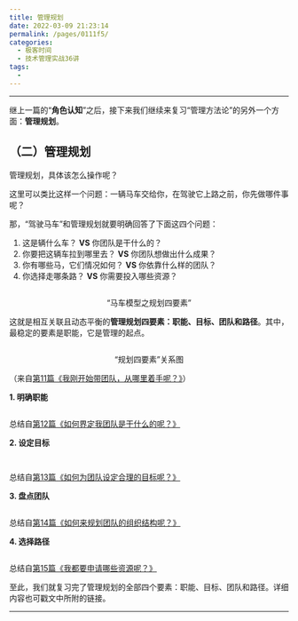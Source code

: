 ```yaml
---
title: 管理规划
date: 2022-03-09 21:23:14
permalink: /pages/0111f5/
categories:
  - 极客时间
  - 技术管理实战36讲
tags:
  - 
---
```

<hr></hr><p>继上一篇的“<strong>角色认知</strong>”之后，接下来我们继续来复习“管理方法论”的另外一个方面：<strong>管理规划</strong>。</p><h2>（二）管理规划</h2><p>管理规划，具体该怎么操作呢？</p><p>这里可以类比这样一个问题：一辆马车交给你，在驾驶它上路之前，你先做哪件事呢？</p><p>那，“驾驶马车”和管理规划就要明确回答了下面这四个问题：</p><ol>
<li>这是辆什么车？ <strong><span class="orange">VS</span></strong> 你团队是干什么的？</li>
<li>你要把这辆车拉到哪里去？ <strong><span class="orange">VS</span></strong> 你团队想做出什么成果？</li>
<li>你有哪些马，它们情况如何？ <strong><span class="orange">VS</span></strong> 你依靠什么样的团队？</li>
<li>你选择走哪条路？ <strong><span class="orange">VS</span></strong> 你需要投入哪些资源？</li>
</ol><p><img src="https://static001.geekbang.org/resource/image/9c/72/9c0aa22b3c1e49ed55bb5ce74ffd4c72.jpg" alt=""></p><center><span class="reference">“马车模型之规划四要素”</span></center><p>这就是相互关联且动态平衡的<strong>管理规划四要素：职能、目标、团队和路径</strong>。其中，最稳定的要素是职能，它是管理的起点。</p><p><img src="https://static001.geekbang.org/resource/image/98/60/9857429561b5489bd9e9a9fbe3046a60.png" alt=""></p><center><span class="reference">“规划四要素”关系图</span></center><p>（来自<a href="https://time.geekbang.org/column/article/18029">第11篇《我刚开始带团队，从哪里着手呢？》</a>）</p><p><strong>1. 明确<span class="orange">职能</span></strong></p><p><img src="https://static001.geekbang.org/resource/image/e7/5a/e74801838f37fdb1dc3ab5b1f3c9e45a.png" alt=""></p><p><span class="reference">总结自<a href="https://time.geekbang.org/column/article/18040">第12篇《如何界定我团队是干什么的呢？》</a></span></p><p><strong>2. 设定<span class="orange">目标</span></strong></p><p><img src="https://static001.geekbang.org/resource/image/39/17/39ba6ac5ff38f73162eddd99d7963717.png" alt=""></p><p><img src="https://static001.geekbang.org/resource/image/0c/1a/0cfcbe9b4b24567e9b4615a41681fa1a.png" alt=""></p><p><span class="reference">总结自<a href="https://time.geekbang.org/column/article/20712">第13篇《如何为团队设定合理的目标呢？》</a></span></p><p><strong>3. 盘点<span class="orange">团队</span></strong></p><p><img src="https://static001.geekbang.org/resource/image/f2/57/f2c55bcd95788cb63078decd74630557.png" alt=""></p><p><span class="reference">总结自<a href="https://time.geekbang.org/column/article/39779">第14篇《如何来规划团队的组织结构呢？》</a></span></p><p><strong>4. 选择<span class="orange">路径</span></strong></p><p><img src="https://static001.geekbang.org/resource/image/41/03/41ba98535aeb254dd0276424e006a503.png" alt=""></p><p><span class="reference">总结自<a href="https://time.geekbang.org/column/article/39973">第15篇《我都要申请哪些资源呢？》</a></span></p><p>至此，我们就复习完了管理规划的全部四个要素：职能、目标、团队和路径。<span class="orange">详细内容也可戳文中所附的链接。</span></p><hr></hr><p></p><!-- [[[read_end]]] -->